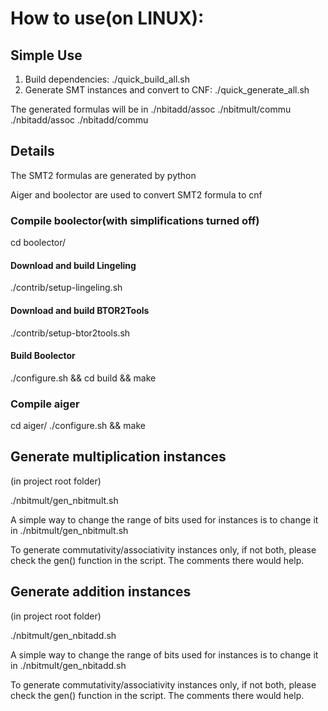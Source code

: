 # How to use(on LINUX):
## Simple Use
1. Build dependencies: ./quick_build_all.sh
2. Generate SMT instances and convert to CNF: ./quick_generate_all.sh

The generated formulas will be in ./nbitadd/assoc ./nbitmult/commu ./nbitadd/assoc ./nbitadd/commu

## Details
The SMT2 formulas are generated by python

Aiger and boolector are used to convert SMT2 formula to cnf

### Compile boolector(with simplifications turned off)
cd boolector/
#### Download and build Lingeling
./contrib/setup-lingeling.sh
#### Download and build BTOR2Tools
./contrib/setup-btor2tools.sh
#### Build Boolector
./configure.sh && cd build && make
### Compile aiger
cd aiger/
./configure.sh && make

## Generate multiplication instances
(in project root folder)

./nbitmult/gen_nbitmult.sh

A simple way to change the range of bits used for instances is to change it in ./nbitmult/gen_nbitmult.sh

To generate commutativity/associativity instances only, if not both, please check the gen() function in the script. The comments there would help.
## Generate addition instances
(in project root folder)

./nbitmult/gen_nbitadd.sh

A simple way to change the range of bits used for instances is to change it in ./nbitmult/gen_nbitadd.sh

To generate commutativity/associativity instances only, if not both, please check the gen() function in the script. The comments there would help.
